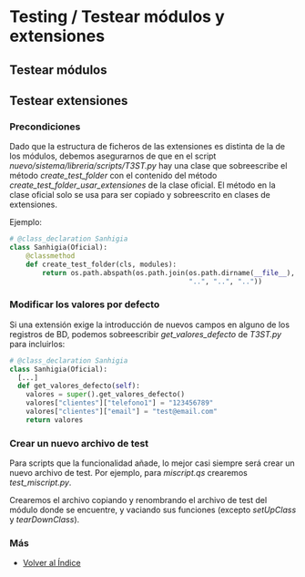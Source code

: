 # Testing / Testear módulos y extensiones




## Testear módulos


## Testear extensiones

### Precondiciones
Dado que la estructura de ficheros de las extensiones es distinta de la de los módulos, debemos asegurarnos de que en el script *nuevo/sistema/libreria/scripts/T3ST.py* hay una clase que sobreescribe el método *create_test_folder* con el contenido del método *create_test_folder_usar_extensiones* de la clase oficial. El método en la clase oficial solo se usa para ser copiado y sobreescrito en clases de extensiones.

Ejemplo:
```py
# @class_declaration Sanhigia
class Sanhigia(Oficial):
    @classmethod
    def create_test_folder(cls, modules):
        return os.path.abspath(os.path.join(os.path.dirname(__file__),
                                            "..", "..", ".."))
```
### Modificar los valores por defecto
Si una extensión exige la introducción de nuevos campos en alguno de los registros de BD, podemos sobreescribir *get_valores_defecto* de *T3ST.py* para incluirlos:

```py
# @class_declaration Sanhigia
class Sanhigia(Oficial):
  [...]
  def get_valores_defecto(self):
    valores = super().get_valores_defecto()
    valores["clientes"]["telefono1"] = "123456789"
    valores["clientes"]["email"] = "test@email.com"
    return valores
```

### Crear un nuevo archivo de test
Para scripts que la funcionalidad añade, lo mejor casi siempre será crear un nuevo archivo de test. Por ejemplo, para *miscript.qs* crearemos *test_miscript.py*.

Crearemos el archivo copiando y renombrando el archivo de test del módulo donde se encuentre, y vaciando sus funciones (excepto *setUpClass* y *tearDownClass*).
 
### Más
  * [Volver al Índice](./index.md)
